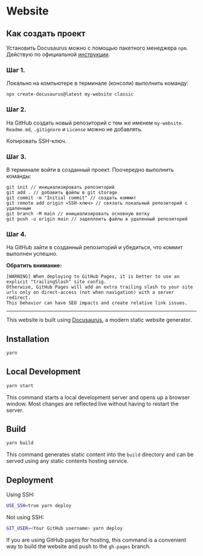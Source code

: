 # Website

## Как создать проект

Установить Docusaurus можно с помощью пакетного менеджера `npm`.
Действую по официальной [инструкции](https://docusaurus.io/docs/installation).

### Шаг 1. 
Локально на компьютере в терминале (консоли) выполнить команду:

```
npx create-docusaurus@latest my-website classic
```

### Шаг 2.

На GitHub создать новый репозиторий с тем же именем `my-website`. 
`Readme.md`, `.gitignore` и `License` можно не добавлять.

Копировать SSH-ключ.

### Шаг 3. 

В терминале войти в созданный проект.
Поочередно выполнить команды:

```
git init // инициализировать репозиторий
git add . // добавить файлы в git storage
git commit -m "Initial commit" // создать коммит
git remote add origin <SSH-ключ> // связать локальный репозиторий с удаленным
git branch -M main // инициализировать основную ветку
git push -u origin main // задеплоить файлы в удаленный репозиторий
```

### Шаг 4.

На GitHub зайти в созданный репозиторий и убедиться, что коммит выполнен успешно.

**Обратить внимание:**
```
[WARNING] When deploying to GitHub Pages, it is better to use an explicit "trailingSlash" site config.
Otherwise, GitHub Pages will add an extra trailing slash to your site urls only on direct-access (not when navigation) with a server redirect.
This behavior can have SEO impacts and create relative link issues.
```


---

This website is built using [Docusaurus](https://docusaurus.io/), a modern static website generator.

## Installation

```bash
yarn
```

## Local Development

```bash
yarn start
```

This command starts a local development server and opens up a browser window. Most changes are reflected live without having to restart the server.

## Build

```bash
yarn build
```

This command generates static content into the `build` directory and can be served using any static contents hosting service.

## Deployment

Using SSH:

```bash
USE_SSH=true yarn deploy
```

Not using SSH:

```bash
GIT_USER=<Your GitHub username> yarn deploy
```

If you are using GitHub pages for hosting, this command is a convenient way to build the website and push to the `gh-pages` branch.

